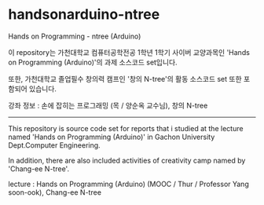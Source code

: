 # handsonarduino-ntree
Hands on Programming - ntree (Arduino)

이 repository는 가천대학교 컴퓨터공학전공 1학년 1학기 사이버 교양과목인 'Hands on Programming (Arduino)'의 과제 소스코드 set입니다.

또한, 가천대학교 졸업필수 창의력 캠프인 '창의 N-tree'의 활동 소스코드 set 또한 포함되어 있습니다.

강좌 정보 : 손에 잡히는 프로그래밍 (목 / 양순옥 교수님), 창의 N-tree

-----------------------------------------

This repository is source code set for reports that i studied at the lecture named 'Hands on Programming (Arduino)' in Gachon University Dept.Computer Engineering.

In addition, there are also included activities of creativity camp named by 'Chang-ee N-tree'.

lecture : Hands on Programming (Arduino) (MOOC / Thur / Professor Yang soon-ook), Chang-ee N-tree
